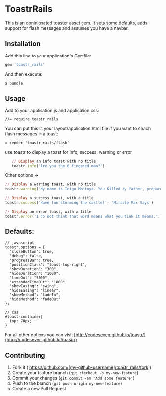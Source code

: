 # ToastrRails

This is an opninionated [toaster](http://codeseven.github.io/toastr/demo.html) asset gem.
It sets some defaults, adds support for flash messages and assumes you have a navbar.

## Installation

Add this line to your application's Gemfile:

```ruby
gem 'toastr_rails'
```

And then execute:

    $ bundle

## Usage

Add to your application.js and application.css:
  
    //= require toastr_rails

You can put this in your layout/application.html file if you want to chach flash messages in a toast: 

    = render 'toastr_rails/flash'

use toastr to display a toast for info, success, warning or error

```ruby
   // Display an info toast with no title
   toastr.info('Are you the 6 fingered man?')
```

Other options -> 

```ruby
// Display a warning toast, with no title
toastr.warning('My name is Inigo Montoya. You Killed my father, prepare to die!')

// Display a success toast, with a title
toastr.success('Have fun storming the castle!', 'Miracle Max Says')

// Display an error toast, with a title
toastr.error('I do not think that word means what you tink it means.', 'Inconceivable!')
```

## Defaults:

    // javascript
    toastr.options = {
      "closeButton": true,
      "debug": false,
      "progressBar": true,
      "positionClass": "toast-top-right",
      "showDuration": "300",
      "hideDuration": "1000",
      "timeOut": "5000",
      "extendedTimeOut": "1000",
      "showEasing": "swing",
      "hideEasing": "linear",
      "showMethod": "fadeIn",
      "hideMethod": "fadeOut"
    };

    // css
    #toast-container{
      top: 70px;
    }

For all other options you can visit [http://codeseven.github.io/toastr/](http://codeseven.github.io/toastr/)

## Contributing

1. Fork it ( https://github.com/[my-github-username]/toastr_rails/fork )
2. Create your feature branch (`git checkout -b my-new-feature`)
3. Commit your changes (`git commit -am 'Add some feature'`)
4. Push to the branch (`git push origin my-new-feature`)
5. Create a new Pull Request
